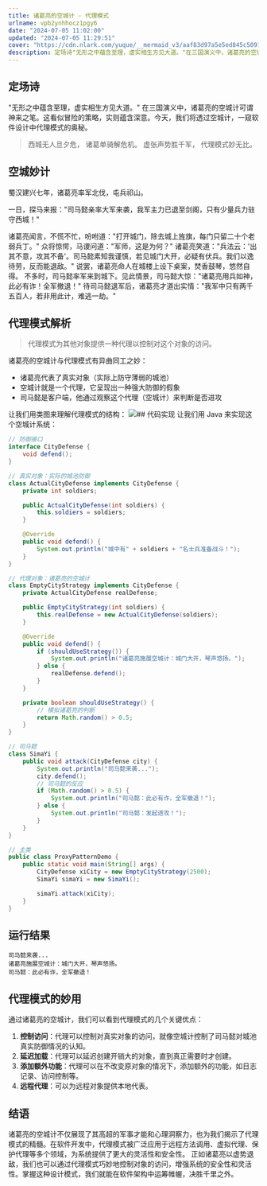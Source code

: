 ```yaml
---
title: 诸葛亮的空城计 - 代理模式
urlname: vpb2ynhhocz1pgy6
date: "2024-07-05 11:02:00"
updated: "2024-07-05 11:29:51"
cover: "https://cdn.nlark.com/yuque/__mermaid_v3/aaf83d97a5e5ed845c5091cfbdd48179.svg"
description: 定场诗"无形之中蕴含至理，虚实相生方见大道。"在三国演义中，诸葛亮的空城计可谓神来之笔。这看似冒险的策略，实则蕴含深意。今天，我们将透过空城计，一窥软件设计中代理模式的奥秘。西城无人旦夕危，诸葛单骑解危机。虚张声势胜千军，代理模式妙无比。空城妙计蜀汉建兴七年，诸葛亮率军北伐，屯兵祁山。一日，探...
---
```


## 定场诗

"无形之中蕴含至理，虚实相生方见大道。"
在三国演义中，诸葛亮的空城计可谓神来之笔。这看似冒险的策略，实则蕴含深意。今天，我们将透过空城计，一窥软件设计中代理模式的奥秘。

> 西城无人旦夕危，
> 诸葛单骑解危机。
> 虚张声势胜千军，
> 代理模式妙无比。

## 空城妙计

蜀汉建兴七年，诸葛亮率军北伐，屯兵祁山。

一日，探马来报："司马懿亲率大军来袭，我军主力已退至剑阁，只有少量兵力驻守西城！"

诸葛亮闻言，不慌不忙，吩咐道："打开城门，除去城上旌旗，每门只留二十个老弱兵丁。"
众将惊愕，马谡问道："军师，这是为何？"
诸葛亮笑道："兵法云：'出其不意，攻其不备'。司马懿素知我谨慎，若见城门大开，必疑有伏兵。我们以逸待劳，反而能退敌。"
说罢，诸葛亮命人在城楼上设下桌案，焚香鼓琴，悠然自得。
不多时，司马懿率军来到城下。见此情景，司马懿大惊："诸葛亮用兵如神，此必有诈！全军撤退！"
待司马懿退军后，诸葛亮才道出实情："我军中只有两千五百人，若非用此计，难逃一劫。"

## 代理模式解析

> 代理模式为其他对象提供一种代理以控制对这个对象的访问。

诸葛亮的空城计与代理模式有异曲同工之妙：

- 诸葛亮代表了真实对象（实际上防守薄弱的城池）
- 空城计就是一个代理，它呈现出一种强大防御的假象
- 司马懿是客户端，他通过观察这个代理（空城计）来判断是否进攻

让我们用类图来理解代理模式的结构：
![](https://oss1.aistar.cool/elog-offer-now/bcd13d8bcea3f6c94aee189384e98439.svg)## 代码实现
让我们用 Java 来实现这个空城计系统：

```java
// 防御接口
interface CityDefense {
    void defend();
}

// 真实对象：实际的城池防御
class ActualCityDefense implements CityDefense {
    private int soldiers;

    public ActualCityDefense(int soldiers) {
        this.soldiers = soldiers;
    }

    @Override
    public void defend() {
        System.out.println("城中有" + soldiers + "名士兵准备战斗！");
    }
}

// 代理对象：诸葛亮的空城计
class EmptyCityStrategy implements CityDefense {
    private ActualCityDefense realDefense;

    public EmptyCityStrategy(int soldiers) {
        this.realDefense = new ActualCityDefense(soldiers);
    }

    @Override
    public void defend() {
        if (shouldUseStrategy()) {
            System.out.println("诸葛亮施展空城计：城门大开，琴声悠扬。");
        } else {
            realDefense.defend();
        }
    }

    private boolean shouldUseStrategy() {
        // 模拟诸葛亮的判断
        return Math.random() > 0.5;
    }
}

// 司马懿
class SimaYi {
    public void attack(CityDefense city) {
        System.out.println("司马懿来袭...");
        city.defend();
        // 司马懿的反应
        if (Math.random() > 0.5) {
            System.out.println("司马懿：此必有诈，全军撤退！");
        } else {
            System.out.println("司马懿：发起进攻！");
        }
    }
}

// 主类
public class ProxyPatternDemo {
    public static void main(String[] args) {
        CityDefense xiCity = new EmptyCityStrategy(2500);
        SimaYi simaYi = new SimaYi();

        simaYi.attack(xiCity);
    }
}
```

## 运行结果

```
司马懿来袭...
诸葛亮施展空城计：城门大开，琴声悠扬。
司马懿：此必有诈，全军撤退！
```

## 代理模式的妙用

通过诸葛亮的空城计，我们可以看到代理模式的几个关键优点：

1. **控制访问**：代理可以控制对真实对象的访问，就像空城计控制了司马懿对城池真实防御情况的认知。
2. **延迟加载**：代理可以延迟创建开销大的对象，直到真正需要时才创建。
3. **添加额外功能**：代理可以在不改变原对象的情况下，添加额外的功能，如日志记录、访问控制等。
4. **远程代理**：可以为远程对象提供本地代表。

## 结语

诸葛亮的空城计不仅展现了其高超的军事才能和心理洞察力，也为我们揭示了代理模式的精髓。在软件开发中，代理模式被广泛应用于远程方法调用、虚拟代理、保护代理等多个领域，为系统提供了更大的灵活性和安全性。
正如诸葛亮以虚势退敌，我们也可以通过代理模式巧妙地控制对象的访问，增强系统的安全性和灵活性。掌握这种设计模式，我们就能在软件架构中运筹帷幄，决胜千里之外。
